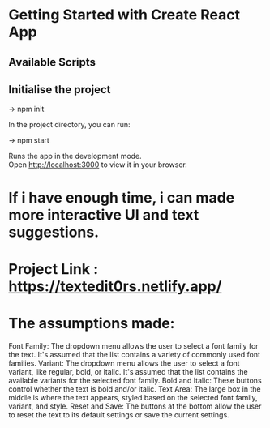 # Getting Started with Create React App

## Available Scripts

## Initialise the project

-> npm init

In the project directory, you can run:

-> npm start

Runs the app in the development mode.\
Open [http://localhost:3000](http://localhost:3000) to view it in your browser.

# If i have enough time, i can made more interactive UI and text suggestions.

# Project Link : https://textedit0rs.netlify.app/

# The assumptions made:

Font Family: The dropdown menu allows the user to select a font family for the text. It's assumed that the list contains a variety of commonly used font families.
Variant: The dropdown menu allows the user to select a font variant, like regular, bold, or italic. It's assumed that the list contains the available variants for the selected font family.
Bold and Italic: These buttons control whether the text is bold and/or italic.
Text Area: The large box in the middle is where the text appears, styled based on the selected font family, variant, and style.
Reset and Save: The buttons at the bottom allow the user to reset the text to its default settings or save the current settings.
